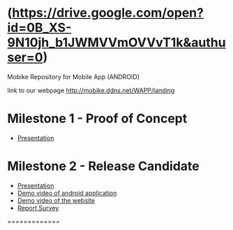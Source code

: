 # (https://drive.google.com/open?id=0B_XS-9N10jh_b1JWMVVmOVVvT1k&authuser=0)
Mobike Repository for Mobile App (ANDROID)

link to our webpage
http://mobike.ddns.net/WAPP/landing

Milestone 1 - Proof of Concept
==============
- [Presentation](https://drive.google.com/open?id=0B_1wI-LJKIS-VFlPNS12MUpuSzA&authuser=0)

Milestone 2 - Release Candidate
==============
- [Presentation]()
- [Demo video of android application](https://drive.google.com/open?id=0B_1wI-LJKIS-b2s2UmRQRkc2Zmc&authuser=0)
- [Demo video of the website]()
- [Report Survey]()

=============
